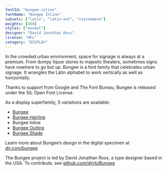 ```yaml
---
fontId: "bungee-inline"
fontName: "Bungee Inline"
subsets: ["latin", "latin-ext", "vietnamese"]
weights: [400]
styles: ["normal"]
designer: "David Jonathan Ross"
license: "OFL"
category: "DISPLAY"
---
```


<p>
In the crowded urban environment, space for signage is always at a premium. 
From dumpy liquor stores to majestic theaters, sometimes signs have nowhere to go but up. 
Bungee is a font family that celebrates urban signage. 
It wrangles the Latin alphabet to work vertically as well as horizontally.
</p>
<p>
Thanks to support from Google and The Font Bureau, Bungee is released under the SIL Open Font License. 
</p>
<p>
As a display superfamily, 5 variations are available:
</p>
<p><ul>
<li><a href="https://fonts.google.com/specimen/Bungee">Bungee</a></li>
<li><a href="https://fonts.google.com/specimen/Bungee+Hairline">Bungee Hairline</a></li>
<li>Bungee Inline</li>
<li><a href="https://fonts.google.com/specimen/Bungee+Outline">Bungee Outline</a></li>
<li><a href="https://fonts.google.com/specimen/Bungee+Shade">Bungee Shade</a></li>
</ul></p>
<p>
Learn more about Bungee’s design in the digital specimen at <a href="http://djr.com/bungee">djr.com/bungee</a>
</p>
<p>
The Bungee project is led by David Jonathan Ross, a type designer based in the USA. 
To contribute, see <a href="https://github.com/djrrb/Bungee">github.com/djrrb/Bungee</a>
</p>